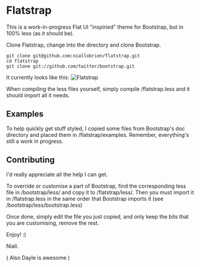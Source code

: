 Flatstrap
=========

This is a work-in-progress Flat UI "inspiried" theme for Bootstrap, but in 100% less (as it should be).

Clone Flatstrap, change into the directory and clone Bootstrap.

	git clone git@github.com:niallobrien/flatstrap.git
	cd flatstrap
	git clone git://github.com/twitter/bootstrap.git

It currently looks like this:
![Flatstrap](http://dl.dropbox.com/u/14373373/Screenshots/1v.png?raw=true)

When compiling the less files yourself, simply compile /flatstrap.less and it should import all it needs.

Examples
--------
To help quickly get stuff styled, I copied some files from Bootstrap's doc directory and placed them in /flatstrap/examples.
Remember, everything's still a work in progress.


Contributing
------------
I'd really appreciate all the help I can get.

To override or customise a part of Bootstrap, find the corresponding less file in /bootstrap/less/ and copy it to /flatstrap/less/. Then you must import it in /flatstrap.less in the same order that Bootstrap imports it (see /bootstrap/less/bootstrap.less) 

Once done, simply edit the file you just copied, and only keep the bits that you are customising, remove the rest.

Enjoy! :)

Niall.

( Also Dayle is awesome )
